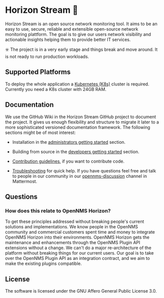 # Horizon Stream 🚀

Horizon Stream is an open source network monitoring tool.
It aims to be an easy to use, secure, reliable and extensible open-source network monitoring plattform.
The goal is to give our users network visibility and actionable insights helping them to provide better IT services. 

☣️  The project is in a very early stage and things break and move around. It is not ready to run production workloads.

## Supported Platforms

To deploy the whole application a [Kubernetes (K8s)](https://kubernetes.io/) cluster is required.
Currently you need a K8s cluster with 24GB RAM.

## Documentation

We use the GitHub Wiki in the Horizon Stream GitHub project to document the project.
It gives us enough flexibility and structure to migrate it later to a more sophisticated versioned documentation framework.
The following sections might be of most interest: 
* Installation in the [administrators getting started](https://github.com/OpenNMS/horizon-stream/wiki/Getting-Started---Admin) section.
* Building from source  in the [developers getting started](https://github.com/OpenNMS/horizon-stream/wiki/Getting-Started) section.
* [Contribution guidelines](https://github.com/OpenNMS/horizon-stream/wiki/Development-Guidelines), if you want to contribute code.

* [Troubleshooting](https://github.com/OpenNMS/horizon-stream/wiki/Troubleshooting) for quick help.
If you have questions feel free and talk to people in our community in our [opennms-discussion](https://chat.opennms.com/opennms-discuss) channel in Mattermost.

## Questions

### How does this relate to OpenNMS Horizon?

To get these principles addressed without breaking people's current solutions and implementations.
We know people in the OpenNMS community and commercial customers spent time and money to integrate OpenNMS Horizon into their environments.
OpenNMS Horizon gets the maintenance and enhancements through the OpenNMS Plugin API extensions without a change.
We can't do a major re-architecture of the platform without breaking things for our current users.
Our goal is to take over the OpenNMS Plugin API as an integration contract, and we aim to make the existing plugins compatible.

## License

The software is licensed under the GNU Affero General Public License 3.0.
